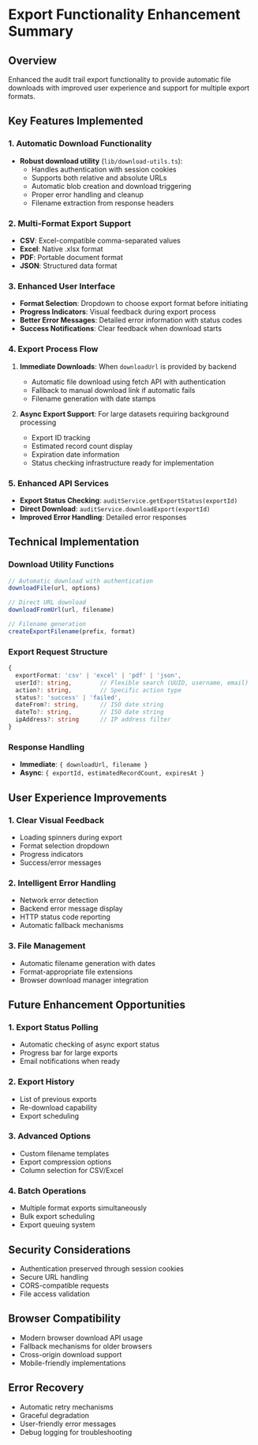 # Export Functionality Enhancement Summary

## Overview
Enhanced the audit trail export functionality to provide automatic file downloads with improved user experience and support for multiple export formats.

## Key Features Implemented

### 1. Automatic Download Functionality
- **Robust download utility** (`lib/download-utils.ts`):
  - Handles authentication with session cookies
  - Supports both relative and absolute URLs
  - Automatic blob creation and download triggering
  - Proper error handling and cleanup
  - Filename extraction from response headers

### 2. Multi-Format Export Support
- **CSV**: Excel-compatible comma-separated values
- **Excel**: Native .xlsx format
- **PDF**: Portable document format
- **JSON**: Structured data format

### 3. Enhanced User Interface
- **Format Selection**: Dropdown to choose export format before initiating
- **Progress Indicators**: Visual feedback during export process
- **Better Error Messages**: Detailed error information with status codes
- **Success Notifications**: Clear feedback when download starts

### 4. Export Process Flow
1. **Immediate Downloads**: When `downloadUrl` is provided by backend
   - Automatic file download using fetch API with authentication
   - Fallback to manual download link if automatic fails
   - Filename generation with date stamps
   
2. **Async Export Support**: For large datasets requiring background processing
   - Export ID tracking
   - Estimated record count display
   - Expiration date information
   - Status checking infrastructure ready for implementation

### 5. Enhanced API Services
- **Export Status Checking**: `auditService.getExportStatus(exportId)`
- **Direct Download**: `auditService.downloadExport(exportId)`
- **Improved Error Handling**: Detailed error responses

## Technical Implementation

### Download Utility Functions
```typescript
// Automatic download with authentication
downloadFile(url, options)

// Direct URL download
downloadFromUrl(url, filename)

// Filename generation
createExportFilename(prefix, format)
```

### Export Request Structure
```typescript
{
  exportFormat: 'csv' | 'excel' | 'pdf' | 'json',
  userId?: string,        // Flexible search (UUID, username, email)
  action?: string,        // Specific action type
  status?: 'success' | 'failed',
  dateFrom?: string,      // ISO date string
  dateTo?: string,        // ISO date string
  ipAddress?: string      // IP address filter
}
```

### Response Handling
- **Immediate**: `{ downloadUrl, filename }`
- **Async**: `{ exportId, estimatedRecordCount, expiresAt }`

## User Experience Improvements

### 1. Clear Visual Feedback
- Loading spinners during export
- Format selection dropdown
- Progress indicators
- Success/error messages

### 2. Intelligent Error Handling
- Network error detection
- Backend error message display
- HTTP status code reporting
- Automatic fallback mechanisms

### 3. File Management
- Automatic filename generation with dates
- Format-appropriate file extensions
- Browser download manager integration

## Future Enhancement Opportunities

### 1. Export Status Polling
- Automatic checking of async export status
- Progress bar for large exports
- Email notifications when ready

### 2. Export History
- List of previous exports
- Re-download capability
- Export scheduling

### 3. Advanced Options
- Custom filename templates
- Export compression options
- Column selection for CSV/Excel

### 4. Batch Operations
- Multiple format exports simultaneously
- Bulk export scheduling
- Export queuing system

## Security Considerations
- Authentication preserved through session cookies
- Secure URL handling
- CORS-compatible requests
- File access validation

## Browser Compatibility
- Modern browser download API usage
- Fallback mechanisms for older browsers
- Cross-origin download support
- Mobile-friendly implementations

## Error Recovery
- Automatic retry mechanisms
- Graceful degradation
- User-friendly error messages
- Debug logging for troubleshooting
